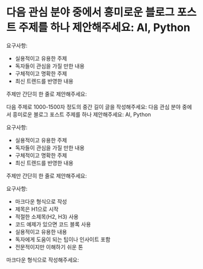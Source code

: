 # 다음 관심 분야 중에서 흥미로운 블로그 포스트 주제를 하나 제안해주세요: AI, Python

요구사항:
- 실용적이고 유용한 주제
- 독자들이 관심을 가질 만한 내용
- 구체적이고 명확한 주제
- 최신 트렌드를 반영한 내용

주제만 간단히 한 줄로 제안해주세요:

다음 주제로 1000-1500자 정도의 중간 길이 글을 작성해주세요: 다음 관심 분야 중에서 흥미로운 블로그 포스트 주제를 하나 제안해주세요: AI, Python

요구사항:
- 실용적이고 유용한 주제
- 독자들이 관심을 가질 만한 내용
- 구체적이고 명확한 주제
- 최신 트렌드를 반영한 내용

주제만 간단히 한 줄로 제안해주세요:

요구사항:
- 마크다운 형식으로 작성
- 제목은 H1으로 시작
- 적절한 소제목(H2, H3) 사용
- 코드 예제가 있으면 코드 블록 사용
- 실용적이고 유용한 내용
- 독자에게 도움이 되는 팁이나 인사이트 포함
- 전문적이지만 이해하기 쉬운 톤

마크다운 형식으로 작성해주세요: